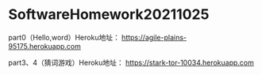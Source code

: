 # SoftwareHomework20211025

part0（Hello,word）Heroku地址：
https://agile-plains-95175.herokuapp.com

part3、4（猜词游戏）Heroku地址：
https://stark-tor-10034.herokuapp.com
